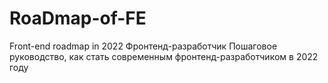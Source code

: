 # RoaDmap-of-FE
Front-end roadmap in 2022
Фронтенд-разработчик
Пошаговое руководство, как стать современным фронтенд-разработчиком в 2022 году
